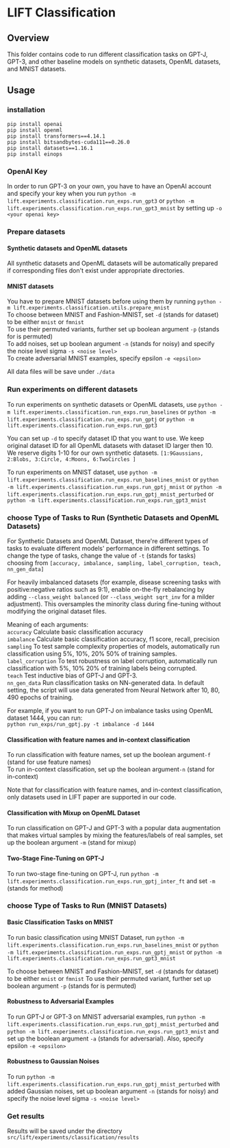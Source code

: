 # LIFT Classification

## Overview

This folder contains code to run different classification tasks on GPT-J, GPT-3, and other baseline models on synthetic datasets, OpenML datasets, and MNIST datasets.

## Usage

### installation 

```
pip install openai
pip install openml
pip install transformers==4.14.1
pip install bitsandbytes-cuda111==0.26.0
pip install datasets==1.16.1
pip install einops
```

### OpenAI Key

In order to run GPT-3 on your own, you have to have an OpenAI account and specify your key when you run ```python -m lift.experiments.classification.run_exps.run_gpt3``` or ```python -m lift.experiments.classification.run_exps.run_gpt3_mnist``` by setting up ```-o <your openai key>```<br>

### Prepare datasets
#### Synthetic datasets and OpenML datasets 
All synthetic datasets and OpenML datasets will be automatically prepared if corresponding files don't exist under appropriate directories. <br>

#### MNIST datasets
You have to prepare MNIST datasets before using them by running ```python -m lift.experiments.classification.utils.prepare_mnist```<br>
To choose between MNIST and Fashion-MNIST, set ```-d``` (stands for dataset) to be either ```mnist``` or ```fmnist``` <br>
To use their permuted variants, further set up boolean argument ```-p``` (stands for is permuted)<br>
To add noises, set up boolean argument ```-n``` (stands for noisy) and specify the noise level sigma ```-s <noise level>```<br>
To create adversarial MNIST examples, specify epsilon ```-e <epsilon>```<br>


All data files will be save under ```./data```<br>

### Run experiments on different datasets

To run experiments on synthetic datasets or OpenML datasets, use ```python -m lift.experiments.classification.run_exps.run_baselines``` or ```python -m lift.experiments.classification.run_exps.run_gptj``` or ```python -m lift.experiments.classification.run_exps.run_gpt3```<br>

You can set up  ```-d``` to specify dataset ID that you want to use. We keep original dataset ID for all OpenML datasets with dataset ID larger then 10. We reserve digits 1-10 for our own synthetic datasets. ```[1:9Gaussians, 2:Blobs, 3:Circle, 4:Moons, 6:TwoCircles ]```<br>

To run experiments on MNIST dataset, use  ```python -m lift.experiments.classification.run_exps.run_baselines_mnist``` or ```python -m lift.experiments.classification.run_exps.run_gptj_mnist``` or ```python -m lift.experiments.classification.run_exps.run_gptj_mnist_perturbed``` or ```python -m lift.experiments.classification.run_exps.run_gpt3_mnist```<br>

### choose Type of Tasks to Run (Synthetic Datasets and OpenML Datasets)

For Synthetic Datasets and OpenML Dataset, there're different types of tasks to evaluate different models' performance in different settings. 
To change the type of tasks, change the value of ```-t``` (stands for tasks) choosing from ```[accuracy, imbalance, sampling, label_corruption, teach, nn_gen_data]``` <br>

For heavily imbalanced datasets (for example, disease screening tasks with positive:negative ratios such as 9:1), enable on-the-fly rebalancing by adding ```--class_weight balanced``` (or ```--class_weight sqrt_inv``` for a milder adjustment). This oversamples the minority class during fine-tuning without modifying the original dataset files.<br>

Meaning of each arguments:<br>
```accuracy``` Calculate basic classification accuracy<br>
```imbalance``` Calculate basic classification accuracy, f1 score, recall, precision <br>
```sampling``` To test sample complexity properties of models, automatically run classification using 5%, 10%, 20% 50% of training samples. <br>
```label_corruption``` To test robustness on label corruption, automatically run classification with 5%, 10% 20% of training labels being corrupted.<br>
```teach``` Test inductive bias of GPT-J and GPT-3.<br>
```nn_gen_data``` Run classification tasks on NN-generated data. In default setting, the script will use data generated from Neural Network after 10, 80, 490 epochs of training.<br>

For example, if you want to run GPT-J on imbalance tasks using OpenML dataset 1444, you can run:<br>
    ```
    python run_exps/run_gptj.py -t imbalance -d 1444
    ```<br>

#### Classification with feature names and in-context classification
To run classification with feature names, set up the boolean argument```-f``` (stand for use feature names)<br>
To run in-context classification, set up the boolean argument```-n``` (stand for in-context)<br>

Note that for classification with feature names, and in-context classification, only datasets used in LIFT paper are supported in our code.<br>

#### Classification with Mixup on OpenML Dataset
To run classification on GPT-J and GPT-3 with a popular data augmentation that makes virtual samples by mixing the features/labels of real samples, set up the boolean argument ```-m``` (stand for mixup)<br>
#### Two-Stage Fine-Tuning on GPT-J
To run two-stage fine-tuning on GPT-J, run ```python -m lift.experiments.classification.run_exps.run_gptj_inter_ft``` and set ```-m``` (stands for method) <br>

### choose Type of Tasks to Run (MNIST Datasets)
#### Basic Classification Tasks on MNIST
To run basic classification using MNIST Dataset, run ```python -m lift.experiments.classification.run_exps.run_baselines_mnist``` or ```python -m lift.experiments.classification.run_exps.run_gptj_mnist``` or ```python -m lift.experiments.classification.run_exps.run_gpt3_mnist```<br>

To choose between MNIST and Fashion-MNIST, set ```-d``` (stands for dataset) to be either ```mnist``` or ```fmnist``` 
To use their permuted variant, further set up boolean argument ```-p``` (stands for is permuted)<br>

#### Robustness to Adversarial Examples
To run GPT-J or GPT-3 on MNIST adversarial examples, run ```python -m lift.experiments.classification.run_exps.run_gptj_mnist_perturbed``` and  ```python -m lift.experiments.classification.run_exps.run_gpt3_mnist``` and set up the boolean argument ```-a``` (stands for adversarial). Also, specify epsilon ```-e <epsilon>```<br>

#### Robustness to Gaussian Noises 
To run ```python -m lift.experiments.classification.run_exps.run_gptj_mnist_perturbed``` with added Gaussian noises, set up boolean argument ```-n``` (stands for noisy) and specify the noise level sigma ```-s <noise level>```<br>

### Get results
Results will be saved under the directory ```src/lift/experiments/classification/results```<br>
